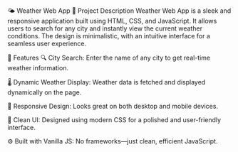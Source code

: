 🌤️ Weather Web App
📝 Project Description
Weather Web App is a sleek and responsive application built using HTML, CSS, and JavaScript. It allows users to search for any city and instantly view the current weather conditions. The design is minimalistic, with an intuitive interface for a seamless user experience.

🚀 Features
🔍 City Search: Enter the name of any city to get real-time weather information.

🌡️ Dynamic Weather Display: Weather data is fetched and displayed dynamically on the page.

📱 Responsive Design: Looks great on both desktop and mobile devices.

🎨 Clean UI: Designed using modern CSS for a polished and user-friendly interface.

⚙️ Built with Vanilla JS: No frameworks—just clean, efficient JavaScript.
